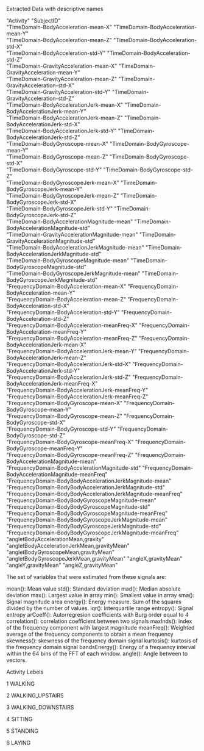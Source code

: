 
Extracted Data with descriptive names

 "Activity"                                                   "SubjectID"                                                 
 "TimeDomain-BodyAcceleration-mean-X"                         "TimeDomain-BodyAcceleration-mean-Y"                        
 "TimeDomain-BodyAcceleration-mean-Z"                         "TimeDomain-BodyAcceleration-std-X"                         
 "TimeDomain-BodyAcceleration-std-Y"                          "TimeDomain-BodyAcceleration-std-Z"                         
 "TimeDomain-GravityAcceleration-mean-X"                      "TimeDomain-GravityAcceleration-mean-Y"                     
 "TimeDomain-GravityAcceleration-mean-Z"                      "TimeDomain-GravityAcceleration-std-X"                      
 "TimeDomain-GravityAcceleration-std-Y"                       "TimeDomain-GravityAcceleration-std-Z"                      
 "TimeDomain-BodyAccelerationJerk-mean-X"                     "TimeDomain-BodyAccelerationJerk-mean-Y"                    
 "TimeDomain-BodyAccelerationJerk-mean-Z"                     "TimeDomain-BodyAccelerationJerk-std-X"                     
 "TimeDomain-BodyAccelerationJerk-std-Y"                      "TimeDomain-BodyAccelerationJerk-std-Z"                     
 "TimeDomain-BodyGyroscope-mean-X"                            "TimeDomain-BodyGyroscope-mean-Y"                           
 "TimeDomain-BodyGyroscope-mean-Z"                            "TimeDomain-BodyGyroscope-std-X"                            
 "TimeDomain-BodyGyroscope-std-Y"                             "TimeDomain-BodyGyroscope-std-Z"                            
 "TimeDomain-BodyGyroscopeJerk-mean-X"                        "TimeDomain-BodyGyroscopeJerk-mean-Y"                       
 "TimeDomain-BodyGyroscopeJerk-mean-Z"                        "TimeDomain-BodyGyroscopeJerk-std-X"                        
 "TimeDomain-BodyGyroscopeJerk-std-Y"                         "TimeDomain-BodyGyroscopeJerk-std-Z"                        
 "TimeDomain-BodyAccelerationMagnitude-mean"                  "TimeDomain-BodyAccelerationMagnitude-std"                  
 "TimeDomain-GravityAccelerationMagnitude-mean"               "TimeDomain-GravityAccelerationMagnitude-std"               
 "TimeDomain-BodyAccelerationJerkMagnitude-mean"              "TimeDomain-BodyAccelerationJerkMagnitude-std"              
 "TimeDomain-BodyGyroscopeMagnitude-mean"                     "TimeDomain-BodyGyroscopeMagnitude-std"                     
 "TimeDomain-BodyGyroscopeJerkMagnitude-mean"                 "TimeDomain-BodyGyroscopeJerkMagnitude-std"                 
 "FrequencyDomain-BodyAcceleration-mean-X"                    "FrequencyDomain-BodyAcceleration-mean-Y"                   
 "FrequencyDomain-BodyAcceleration-mean-Z"                    "FrequencyDomain-BodyAcceleration-std-X"                    
 "FrequencyDomain-BodyAcceleration-std-Y"                     "FrequencyDomain-BodyAcceleration-std-Z"                    
 "FrequencyDomain-BodyAcceleration-meanFreq-X"                "FrequencyDomain-BodyAcceleration-meanFreq-Y"               
 "FrequencyDomain-BodyAcceleration-meanFreq-Z"                "FrequencyDomain-BodyAccelerationJerk-mean-X"               
 "FrequencyDomain-BodyAccelerationJerk-mean-Y"                "FrequencyDomain-BodyAccelerationJerk-mean-Z"               
 "FrequencyDomain-BodyAccelerationJerk-std-X"                 "FrequencyDomain-BodyAccelerationJerk-std-Y"                
 "FrequencyDomain-BodyAccelerationJerk-std-Z"                 "FrequencyDomain-BodyAccelerationJerk-meanFreq-X"           
 "FrequencyDomain-BodyAccelerationJerk-meanFreq-Y"            "FrequencyDomain-BodyAccelerationJerk-meanFreq-Z"           
 "FrequencyDomain-BodyGyroscope-mean-X"                       "FrequencyDomain-BodyGyroscope-mean-Y"                      
 "FrequencyDomain-BodyGyroscope-mean-Z"                       "FrequencyDomain-BodyGyroscope-std-X"                       
 "FrequencyDomain-BodyGyroscope-std-Y"                        "FrequencyDomain-BodyGyroscope-std-Z"                       
 "FrequencyDomain-BodyGyroscope-meanFreq-X"                   "FrequencyDomain-BodyGyroscope-meanFreq-Y"                  
 "FrequencyDomain-BodyGyroscope-meanFreq-Z"                   "FrequencyDomain-BodyAccelerationMagnitude-mean"            
 "FrequencyDomain-BodyAccelerationMagnitude-std"              "FrequencyDomain-BodyAccelerationMagnitude-meanFreq"        
 "FrequencyDomain-BodyBodyAccelerationJerkMagnitude-mean"     "FrequencyDomain-BodyBodyAccelerationJerkMagnitude-std"     
 "FrequencyDomain-BodyBodyAccelerationJerkMagnitude-meanFreq" "FrequencyDomain-BodyBodyGyroscopeMagnitude-mean"           
 "FrequencyDomain-BodyBodyGyroscopeMagnitude-std"             "FrequencyDomain-BodyBodyGyroscopeMagnitude-meanFreq"       
 "FrequencyDomain-BodyBodyGyroscopeJerkMagnitude-mean"        "FrequencyDomain-BodyBodyGyroscopeJerkMagnitude-std"        
 "FrequencyDomain-BodyBodyGyroscopeJerkMagnitude-meanFreq"    "angletBodyAccelerationMean,gravity"                        
 "angletBodyAccelerationJerkMean,gravityMean"                 "angletBodyGyroscopeMean,gravityMean"                       
 "angletBodyGyroscopeJerkMean,gravityMean"                    "angleX,gravityMean"                                        
 "angleY,gravityMean"                                         "angleZ,gravityMean"         
 
The set of variables that were estimated from these signals are: 

mean(): Mean value
std(): Standard deviation
mad(): Median absolute deviation 
max(): Largest value in array
min(): Smallest value in array
sma(): Signal magnitude area
energy(): Energy measure. Sum of the squares divided by the number of values. 
iqr(): Interquartile range 
entropy(): Signal entropy
arCoeff(): Autorregresion coefficients with Burg order equal to 4
correlation(): correlation coefficient between two signals
maxInds(): index of the frequency component with largest magnitude
meanFreq(): Weighted average of the frequency components to obtain a mean frequency
skewness(): skewness of the frequency domain signal 
kurtosis(): kurtosis of the frequency domain signal 
bandsEnergy(): Energy of a frequency interval within the 64 bins of the FFT of each window.
angle(): Angle between to vectors.


Activity Lebels

1 WALKING

2 WALKING_UPSTAIRS

3 WALKING_DOWNSTAIRS

4 SITTING

5 STANDING

6 LAYING
